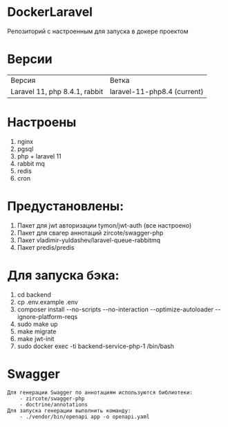 # DockerLaravel
Репозиторий с настроенным для запуска в докере проектом

# Версии

<table>
    <tr>
        <td>Версия</td>
        <td>Ветка</td>
    </tr>
    <tr>
        <td>Laravel 11, php 8.4.1, rabbit</td>
        <td>laravel-11-php8.4 (current)</td>
    </tr>
</table>

# Настроены
1. nginx
2. pgsql
3. php + laravel 11
4. rabbit mq
5. redis
6. cron

# Предустановлены:
1. Пакет для jwt авторизации tymon/jwt-auth (все настроено)
2. Пакет для свагер аннотаций zircote/swagger-php
3. Пакет vladimir-yuldashev/laravel-queue-rabbitmq
4. Пакет predis/predis

# Для запуска бэка:
1. cd backend
2. cp .env.example .env
3. composer install --no-scripts --no-interaction --optimize-autoloader  --ignore-platform-reqs
4. sudo make up
5. make migrate
6. make jwt-init
7. sudo docker exec -ti backend-service-php-1 /bin/bash

# Swagger
    Для генерации Swagger по аннотациям используются библиотеки:
        - zircote/swagger-php
        - doctrine/annotations
    Для запуска генерации выполнить команду:
        - ./vendor/bin/openapi app -o openapi.yaml
